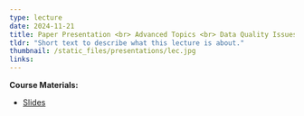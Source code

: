 ```yaml
---
type: lecture
date: 2024-11-21
title: Paper Presentation <br> Advanced Topics <br> Data Quality Issues
tldr: "Short text to describe what this lecture is about."
thumbnail: /static_files/presentations/lec.jpg
links: 
---
```

**Course Materials:**
- [Slides](/static_files/presentations/slides_lec_16.pdf)

